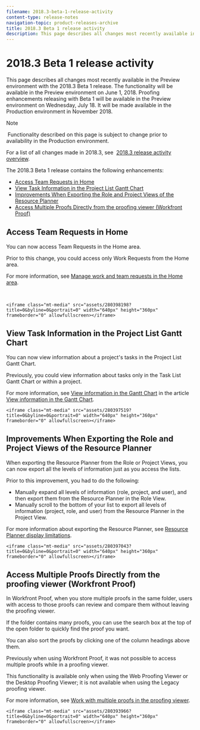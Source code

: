 ```yaml
---
filename: 2018.3-beta-1-release-activity
content-type: release-notes
navigation-topic: product-releases-archive
title: 2018.3 Beta 1 release activity
description: This page describes all changes most recently available in the Preview environment with the 2018.3 Beta 1 release. The functionality will be available in the Preview environment on June 1, 2018. Proofing enhancements releasing with Beta 1 will be available in the Preview environment on Wednesday, July 18. It will be made available in the Production environment in November 2018.
---
```


# 2018.3 Beta 1 release activity

This page describes all changes most recently available in the Preview environment with the 2018.3 Beta 1 release.&nbsp;The functionality will be available in the Preview environment on June 1, 2018.&nbsp;Proofing enhancements releasing with Beta 1 will be available in the Preview environment on Wednesday, July 18. It will be made available in&nbsp;the Production environment in November 2018.

>[!NOTE]
>
>&nbsp;Functionality described on this page is subject to change prior to availability in the Production environment.

For a list of all changes made in 2018.3, see&nbsp; [2018.3 release activity overview](../../../../product-announcements/product-releases/quarterly-release-archive/2018.3-release-activity/2018.3-release-activity-overview.md).

The 2018.3 Beta 1 release contains the following enhancements:

* [Access Team Requests in Home](#access-team-requests-in-home) 
* [View Task Information in the Project List Gantt Chart](#view-task-information-in-the-project-list-gantt-chart) 
* [Improvements When Exporting the Role and Project Views of the Resource Planner](#improvements-when-exporting-the-role-and-project-views-of-the-resource-planner) 
* [Access Multiple Proofs Directly from the proofing viewer (Workfront Proof)](#access-multiple-proofs-directly-from-the-proofing-viewer)

## Access Team Requests in Home

You can now access Team Requests in the Home area.

Prior to this change, you could access only Work Requests from the Home area.

For more information, see [Manage work and team requests in the Home area](../../../../workfront-basics/using-home/using-the-home-area/manage-work-and-team-requests-home.md).

&nbsp;

`<iframe class="mt-media" src="assets/280398198?title=0&byline=0&portrait=0" width="640px" height="360px" frameborder="0" allowfullscreen></iframe>`

## View Task Information in the Project List Gantt Chart

You can now view information about a project's tasks in the Project List Gantt Chart.&nbsp;

Previously, you could view information about tasks only in the Task List Gantt Chart or within a project.

For more information, see [View information in the Gantt Chart](../../../../manage-work/gantt-chart/use-the-gantt-chart/view-info-in-gantt.md) in the article [View information in the Gantt Chart](../../../../manage-work/gantt-chart/use-the-gantt-chart/view-info-in-gantt.md).

`<iframe class="mt-media" src="assets/280397519?title=0&byline=0&portrait=0" width="640px" height="360px" frameborder="0" allowfullscreen></iframe>`

## Improvements When Exporting the Role and Project Views of the Resource Planner

When exporting the Resource Planner from the Role or Project Views, you can now export all the levels of information just as you access the lists.

Prior to this improvement, you had to do the following:

* Manually expand all levels of information (role, project, and user), and then export them from the Resource Planner in the Role View.
* Manually scroll to the bottom of your list to export all levels of information (project, role, and user) from the Resource Planner in the Project View.

For more information about exporting the Resource Planner, see [Resource Planner display limitations](../../../../resource-mgmt/resource-planning/resource-planner-display-limitations.md).

`<iframe class="mt-media" src="assets/280397043?title=0&byline=0&portrait=0" width="640px" height="360px" frameborder="0" allowfullscreen></iframe>`

## Access Multiple Proofs Directly from the proofing viewer (Workfront Proof)

In Workfront Proof, when you store multiple proofs in the same folder, users with access to those proofs can review and compare them without leaving the proofing viewer.&nbsp;

If the folder contains many proofs, you can use the search box at the top of the open folder to quickly find the proof you want.

You can also sort the proofs by clicking one of the column headings above them.

Previously when using Workfront Proof, it was not possible to access multiple proofs while in a proofing viewer.

This functionality is available only when using the Web Proofing Viewer or the Desktop Proofing Viewer; it is not available when using the Legacy proofing viewer.

For more information, see [Work with multiple proofs in the proofing viewer](../../../../workfront-proof/wp-work-proofsfiles/review-proofs-wpv/work-with-multiple-proofs.md).

`<iframe class="mt-media" src="assets/280393966?title=0&byline=0&portrait=0" width="640px" height="360px" frameborder="0" allowfullscreen></iframe>` 
